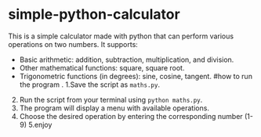 # simple-python-calculator

This is a simple calculator made with python that can perform various operations on two numbers. It supports:

* Basic arithmetic: addition, subtraction, multiplication, and division.
* Other mathematical functions: square, square root.
* Trigonometric functions (in degrees): sine, cosine, tangent.
  #how to run the program .
 1.Save the script as `maths.py`.
 2. Run the script from your terminal using `python maths.py`.
 3. The program will display a menu with available operations.
 4. Choose the desired operation by entering the corresponding number (1-9)
 5.enjoy 
